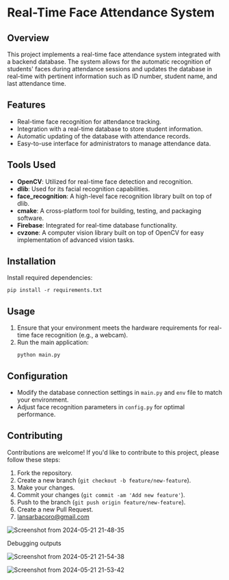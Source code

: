 
# Real-Time Face Attendance System

## Overview
This project implements a real-time face attendance system integrated with a backend database. The system allows for the automatic recognition of students' faces during attendance sessions and updates the database in real-time with pertinent information such as ID number, student name, and last attendance time.

## Features
- Real-time face recognition for attendance tracking.
- Integration with a real-time database to store student information.
- Automatic updating of the database with attendance records.
- Easy-to-use interface for administrators to manage attendance data.

## Tools Used
- **OpenCV**: Utilized for real-time face detection and recognition.
- **dlib**: Used for its facial recognition capabilities.
- **face_recognition**: A high-level face recognition library built on top of dlib.
- **cmake**: A cross-platform tool for building, testing, and packaging software.
- **Firebase**: Integrated for real-time database functionality.
- **cvzone**: A computer vision library built on top of OpenCV for easy implementation of advanced vision tasks.

## Installation
 Install required dependencies:
   ```
   pip install -r requirements.txt
   ```

## Usage
1. Ensure that your environment meets the hardware requirements for real-time face recognition (e.g., a webcam).
2. Run the main application:
   ```
   python main.py
   ```

## Configuration
- Modify the database connection settings in `main.py` and `env` file to match your environment.
- Adjust face recognition parameters in `config.py` for optimal performance.

## Contributing
Contributions are welcome! If you'd like to contribute to this project, please follow these steps:
1. Fork the repository.
2. Create a new branch (`git checkout -b feature/new-feature`).
3. Make your changes.
4. Commit your changes (`git commit -am 'Add new feature'`).
5. Push to the branch (`git push origin feature/new-feature`).
6. Create a new Pull Request.
7. lansarbacoro@gmail.com

![Screenshot from 2024-05-21 21-48-35](https://github.com/Lansarbac2020/face_recognition_python/assets/127045164/5d6adf4b-f0b5-4412-b928-50d3f2ca69ec)

Debugging outputs

![Screenshot from 2024-05-21 21-54-38](https://github.com/Lansarbac2020/face_recognition_python/assets/127045164/c95038ba-0f76-406d-a877-b9eff87e1291)





![Screenshot from 2024-05-21 21-53-42](https://github.com/Lansarbac2020/face_recognition_python/assets/127045164/e67edfaa-41a4-45dc-81c9-30a2da9f2c96)

